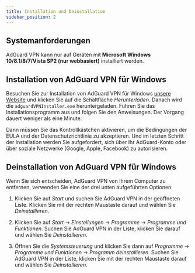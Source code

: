 ```yaml
---
title: Installation und Deinstallation
sidebar_position: 2
---
```


## Systemanforderungen

AdGuard VPN kann nur auf Geräten mit **Microsoft Windows 10/8.1/8/7/Vista SP2 (nur webbasiert)** installiert werden.

## Installation von AdGuard VPN für Windows

Besuchen Sie zur Installation von AdGuard VPN für Windows [unsere Website](https://adguard-vpn.com/en/welcome.html) und klicken Sie auf die Schaltfläche *Herunterladen*. Danach wird die `adguardVPNInstaller.exe` heruntergeladen. Führen Sie das Installationsprogramm aus und folgen Sie den Anweisungen. Der Vorgang dauert weniger als eine Minute.

Dann müssen Sie das Kontrollkästchen aktivieren, um die Bedingungen der EULA und der Datenschutzrichtlinie zu akzeptieren. Und im letzten Schritt der Installation werden Sie aufgefordert, sich über Ihr AdGuard-Konto oder über soziale Netzwerke (Google, Apple, Facebook) zu autorisieren.

## Deinstallation von AdGuard VPN für Windows

Wenn Sie sich entscheiden, AdGuard VPN von Ihrem Computer zu entfernen, verwenden Sie eine der drei unten aufgeführten Optionen.

1. Klicken Sie auf *Start* und suchen Sie AdGuard VPN in der geöffneten Liste. Klicken Sie mit der rechten Maustaste darauf und wählen Sie *Deinstallieren*.

2. Klicken Sie auf *Start* → *Einstellungen* → *Programme* → *Programme und Funktionen*. Suchen Sie AdGuard VPN in der Liste, klicken Sie darauf und wählen Sie *Deinstallieren*.

3. Öffnen Sie die *Systemsteuerung* und klicken Sie dann auf *Programme* → *Programme und Funktionen* → *Programm deinstallieren*. Suchen Sie AdGuard VPN in der Liste, klicken Sie mit der rechten Maustaste darauf und wählen Sie *Deinstallieren*.
